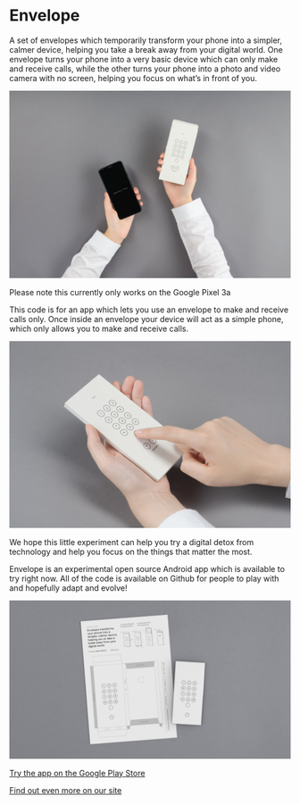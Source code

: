 # Envelope

A set of envelopes which temporarily transform your phone into a simpler, calmer device, helping you take a break away from your digital world.
One envelope turns your phone into a very basic device which can only make and receive calls, while the other turns your phone into a photo and video camera with no screen, helping you focus on what’s in front of you.

![Envelope Image](48677491947_a06fae30bc_kz.jpg)

Please note this currently only works on the Google Pixel 3a

This code is for an app which lets you use an envelope to make and receive calls only. 
Once inside an envelope your device will act as a simple phone, which only allows you to make and receive calls.

![Envelope Image](48677490747_2eb7ffc006_k.jpg)

We hope this little experiment can help you try a digital detox from technology and help you focus on the things that matter the most.

Envelope is an experimental open source Android app which is available to try right now. All of the code is available on Github for people to play with and hopefully adapt and evolve! 

![Envelope Image](49413920108_e256778ce2_k.jpg)

[Try the app on the Google Play Store](https://play.google.com/store/apps/details?id=com.withgoogle.experiments.unplugged)

[Find out even more on our site](http://specialprojects.studio/project/envelope)
